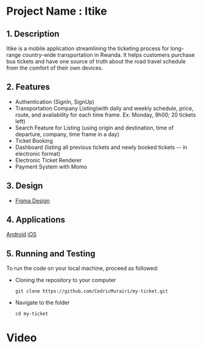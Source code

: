 # Project Name : Itike

## 1. Description

 Itike is a mobile application streamlining the ticketing process for long-range country-wide transportation in Rwanda. It helps customers purchase bus tickets and have one source of truth about the road travel schedule from the comfort of their own devices.

## 2. Features
-  Authentication (SignIn, SignUp)
- Transportation Company Listing(with daily and weekly schedule, price, route, and availability for each time frame. Ex: Monday, 9h00; 20 tickets left)
- Search Feature for Listing (using origin and destination, time of departure, company, time frame in a day)
- Ticket Booking
- Dashboard (listing all previous tickets and newly booked tickets -- in electronic format)
- Electronic Ticket Renderer
- Payment System with Momo

## 3. Design
- [Figma Design](https://www.figma.com/file/5h50keZpcXcjWF0flqkVaD/Itike-App?node-id=0%3A1&t=vYnNFXl8BMyQETcg-1)

## 4. Applications
[Android]()
[iOS]()

## 5. Running and Testing
To run the code on your local machine, proceed as followed: 
- Cloning the repository to your computer
    ```
    git clone https://github.com/CedricMurairi/my-ticket.git
    ``` 
- Navigate to the folder
    ```
    cd my-ticket 
    ```

# Video
